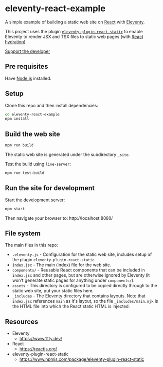 # eleventy-react-example

A simple example of building a static web site on [React](https://reactjs.org/) with [Eleventy](https://www.11ty.dev/).

This project uses the plugin [`eleventy-plugin-react-static`](https://www.npmjs.com/package/eleventy-plugin-react-static) to enable Eleventy to render JSX and TSX files to static web pages (with [React hydration](https://reactjs.org/docs/react-dom.html#hydrate)).

[Support the developer](https://www.codecapers.com.au/about#support-my-work)

## Pre requisites

Have [Node.js](https://nodejs.org/) installed.

## Setup

Clone this repo and then install dependencies:

```bash
cd eleventy-react-example
npm install
```

## Build the web site

```bash
npm run build
```

The static web site is generated under the subdirectory `_site`.

Test the build using `live-server`:

```bash
npm run test-build
```

## Run the site for development

Start the development server:

```bash
npm start
```

Then navigate your browser to:
http://localhost:8080/

## File system

The main files in this repo:

- `.eleventy.js` - Configuration for the static web site, includes setup of the plugin `eleventy-plugin-react-static`.
- `index.jsx` - The main (index) file for the web site.
- `components/` - Reusable React components that can be included in `index.jsx` and other pages, but are otherwise ignored by Eleventy (it won't generate static pages for anything under `components/`).
- `assets` - This directory is configured to be copied directly through to the static web site, put your static files here.
- `_includes` - The Eleventy directory that contains layouts. Note that `index.jsx` references `main` as it's layout, so the file `_includes/main.njk` is the HTML file into which the React static HTML is injected.

## Resources

- Eleventy
  - https://www.11ty.dev/
- React
  - https://reactjs.org/
- eleventy-plugin-react-static
  - https://www.npmjs.com/package/eleventy-plugin-react-static